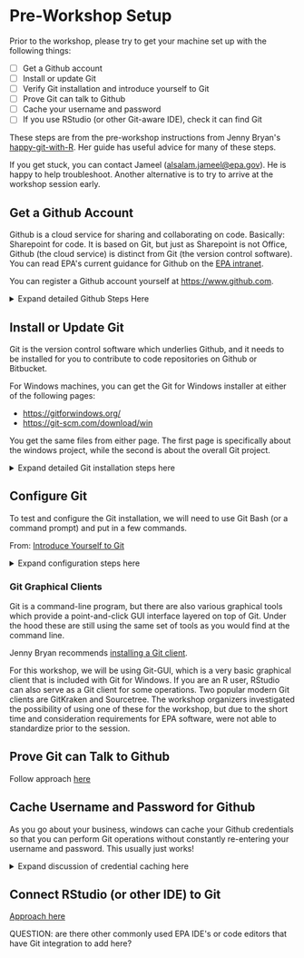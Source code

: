 # Pre-Workshop Setup

Prior to the workshop, please try to get your machine set up with the following things:

- [ ] Get a Github account
- [ ] Install or update Git
- [ ] Verify Git installation and introduce yourself to Git
- [ ] Prove Git can talk to Github
- [ ] Cache your username and password
- [ ] If you use RStudio (or other Git-aware IDE), check it can find Git

These steps are from the pre-workshop instructions from Jenny Bryan's [happy-git-with-R](http://happygitwithr.com/workshops). Her guide has useful advice for many of these steps.

If you get stuck, you can contact Jameel (alsalam.jameel@epa.gov). He is happy to help troubleshoot. Another alternative is to try to arrive at the workshop session early.


## Get a Github Account

Github is a cloud service for sharing and collaborating on code. Basically: Sharepoint for code. It is based on Git, but just as Sharepoint is not Office, Github (the cloud service) is distinct from Git (the version control software). You can read EPA's current guidance for Github on the [EPA intranet](https://www.epa.gov/webguide/github-guidance).

You can register a Github account yourself at https://www.github.com. 

<details>
  <summary>Expand detailed Github Steps Here</summary>
  

![](img/github/01_github_signup.png)

You probably want to choose a generic username like `jameelalsalam` and associate your EPA email address with it.

While most things about your account can be changed later, it is hard to change the username. Jenny Bryan has some [discussion  here](http://happygitwithr.com/github-acct.html#github-acct). 

A Github account can be associated with multiple email addresses. The EPA Github Guidance states that EPA employees should [create a new account associated with their EPA email address](https://www.epa.gov/webguide/github-guidance#who) when contributing to a repository associated with the EPA organization. However, Github recommends that users have only [one account for both personal and professional repositories](https://help.github.com/articles/merging-multiple-user-accounts/). 

![](img/github/02_signup.png)

The page that opens next can be skipped, unless you want to provide Microsoft some information about yourself.

![](img/github/03_signup.png)

You are now inside Github. Click the button **"Start a Project"**

![](img/github/04_start_proj.png)

A page will open, where you will be asked to confirm your email.

![](img/github/05_confirm_email.png)

Log in to the email account you used to register and confirm your account registration. This concludes teh Github registration process.

![](img/github/05_confirm_email2.png)

</details>

## Install or Update Git

Git is the version control software which underlies Github, and it needs to be installed for you to contribute to code repositories on Github or Bitbucket.

For Windows machines, you can get the Git for Windows installer at either of the following pages:
* https://gitforwindows.org/
* https://git-scm.com/download/win

You get the same files from either page. The first page is specifically about the windows project, while the second is about the overall Git project.

<details>
  <summary>Expand detailed Git installation steps here</summary>

### Free Software

Git is free, open-source software. As part of the workshop we are trying to arrange a BigFix push such that a Git installation could be pushed to everyones' computer by EISD (formerly EZtech) remotely. If you are using a personal computer for the workshop, or if your office is not supported by EISD, or if you just want to be on the safe side, go on ahead.

Make sure to do your free software request form in advance! EISD uses these forms to track software installs. The following language could be used:

Link to [free software form on sharepoint](https://usepa.sharepoint.com/sites/EZForms/SitePages/Home.aspx)

**Justification:** Git is a version control system (VCS) used to track changes and collaborate on code development in conjunction with services such as Github and Bitbucket. Git and Github allows developers to follow open source projects, share code, and track code changes through the development process. Git is necessary for using the EPA Github account or Bitbucket server. The windows version of Git ("Git for Windows") is available for download here: https://gitforwindows.org/
**Software Title:** Git


### Install Location

Make sure you know where Git is installed! Some places it may have ended up:

* `C:\Program Files\Git`
* `C:\Users\<USERNAME>\AppData\Local\Programs\Git`
* `C:\Users\<USERNAME>\Programs\Git\`
    
(Note that the `AppData` directory is hidden.)

It is possible to install Git in a user directory for easy updating later.

Another way to try to find a Git installation or to test that Git is accessible is to type `where git` from Git-Bash or a command prompt.


### Options

During the installation process, the installer asks several questions about how you would like to set up Git for Windows. I have found the default options to work well! (and you can change them later anyway)

If you want the details, screenshots and commentary are below.



1.	Install default components including Git Bash and Git GUI

Git Bash is a unix-like command prompt for using Git. Git-GUI is a basic graphical interface, again for using Git. We will use both in the workshop.

![](img/git_install/01_gitinstall_components.PNG)


2.	Nano editor

Git occasionally needs a command line text editor, this determines what it will open. I have found nano easier than vim, but neither is particularly natural.

![](img/git_install/02_git_editor_default.PNG)


3.	Use Git from the windows command prompt

![](img/git_install/03_git_cmd_path.PNG)


4.	Default OpenSSL library

![](img/git_install/04_git_https_backend.PNG)


5.	Checkout Windows-style, commit Unix-style.

This option ensures that people on Windows, Mac, and Linux machines can all collaborate on the same files. Since most EPA users are on windows, this probably usually isn't a big deal in any case.

![](img/git_install/05_git_line_endings.PNG)


6.	Use MinTTY (the default terminal)

![](img/git_install/06_git_terminal.PNG)


7.	Credential manager. When you access your Github account, Git will ask for your username and password. The windows credential manager will cache your password so that you don't need to re-enter it every time. In addition, you can access your cached credentials later by going to Control Panel > Credential Manager > Windows Credentials > Generic Credentials

![](img/git_install/07_git_credential_mgr.PNG)

</details>


## Configure Git 

To test and configure the Git installation, we will need to use Git Bash (or a command prompt) and put in a few commands.

From: [Introduce Yourself to Git](http://happygitwithr.com/hello-git.html)

<details>
  <summary>Expand configuration steps here</summary>

To open Git Bash, you can search for it in the start menu:

![](img/git_config/01_startmenu.png)

This will open up the Bash terminal. The prompt looks a little different than you might be used to. You can use `pwd` to find out what directory you are in.

![](img/git_config/02_bash_pwd.png)

I like to pin Git-Bash to the task bar for easy access by right-clicking:

![](img/git_config/03_pin_bash.png)

To see whether Git is working, type the following:

    git --version
    
Hopefully you see something like:

![](img/git_config/04a_git_version_bash.png)


Configure Git by adding your user name and email

    git config --global user.name "Sharon D Kenny"
    git config --global user.email sharon.d.kenny@gmail.com
    
![](img/git_config/05_config.png)

This sort of approach can be used for other configuration to. If you use Notepad++, maybe you want to tell Git to use that for your text editor:

![](img/git_config/06_change_editor.png)

Confirm the configuration entries you provided:

    git config --global --list

![](img/preworkshop/05_verify_entries.png)

</details>

### Git Graphical Clients

Git is a command-line program, but there are also various graphical tools which provide a point-and-click GUI interface layered on top of Git. Under the hood these are still using the same set of tools as you would find at the command line.

Jenny Bryan recommends [installing a Git client](http://happygitwithr.com/git-client.html). 

For this workshop, we will be using Git-GUI, which is a very basic graphical client that is included with Git for Windows. If you are an R user, RStudio can also serve as a Git client for some operations. Two popular modern Git clients are GitKraken and Sourcetree. The workshop organizers investigated the possibility of using one of these for the workshop, but due to the short time and consideration requirements for EPA software, were not able to standardize prior to the session.


## Prove Git can Talk to Github

Follow approach [here](http://happygitwithr.com/push-pull-github.html)



## Cache Username and Password for Github

As you go about your business, windows can cache your Github credentials so that you can perform Git operations without constantly re-entering your username and password. This usually just works!

<details>
  <summary>Expand discussion of credential caching here</summary>

Follow approach [here](http://happygitwithr.com/credential-caching.html)

If you selected the defaults when installing Git, then you are using the [Git credential manager for windows](https://github.com/Microsoft/Git-Credential-Manager-for-Windows/wiki/How-the-Git-Credential-Managers-works) to cache your passwords. This is a Git feature provided by Microsoft and works by storing saved passwords in the regular Windows store based on url. 

Because the Windows credential store works on url, you can't cache credentials for two different accounts for the same url (e.g., if you have both work and personal Github accounts). If you need to delete stored credentials, you can go to:

    Control Panel >> Credential Manager >> Windows Credentials >> Generic Credentials

![](img/win_cred_mgr/ctrlpanel.png)

Once you have some cached credentials, they will show up as something like:

    git:https://github.com

![](img/win_cred_mgr/credential_github.png)

</details>

## Connect RStudio (or other IDE) to Git

[Approach here](http://happygitwithr.com/rstudio-git-github.html)

QUESTION: are there other commonly used EPA IDE's or code editors that have Git integration to add here?




